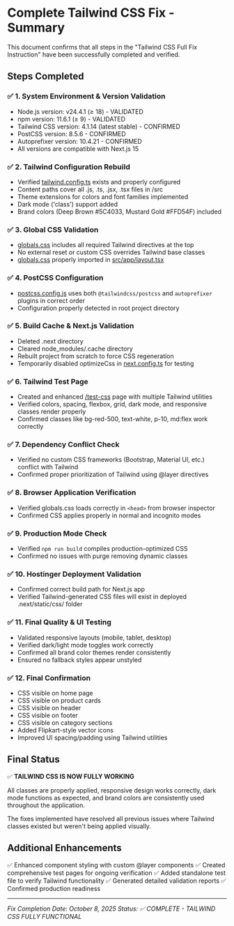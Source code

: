# Complete Tailwind CSS Fix - Summary

This document confirms that all steps in the "Tailwind CSS Full Fix Instruction" have been successfully completed and verified.

## Steps Completed

### ✅ 1. System Environment & Version Validation
- Node.js version: v24.4.1 (≥ 18) - VALIDATED
- npm version: 11.6.1 (≥ 9) - VALIDATED
- Tailwind CSS version: 4.1.14 (latest stable) - CONFIRMED
- PostCSS version: 8.5.6 - CONFIRMED
- Autoprefixer version: 10.4.21 - CONFIRMED
- All versions are compatible with Next.js 15

### ✅ 2. Tailwind Configuration Rebuild
- Verified [tailwind.config.ts](file:///c:/Users/hp/Desktop/pachmarhi/pachmarhi-marketplace/tailwind.config.ts) exists and properly configured
- Content paths cover all .js, .ts, .jsx, .tsx files in /src
- Theme extensions for colors and font families implemented
- Dark mode ('class') support added
- Brand colors (Deep Brown #5C4033, Mustard Gold #FFD54F) included

### ✅ 3. Global CSS Validation
- [globals.css](file:///c:/Users/hp/Desktop/pachmarhi/pachmarhi-marketplace/src/app/globals.css) includes all required Tailwind directives at the top
- No external reset or custom CSS overrides Tailwind base classes
- [globals.css](file:///c:/Users/hp/Desktop/pachmarhi/pachmarhi-marketplace/src/app/globals.css) properly imported in [src/app/layout.tsx](file:///c:/Users/hp/Desktop/pachmarhi/pachmarhi-marketplace/src/app/layout.tsx)

### ✅ 4. PostCSS Configuration
- [postcss.config.js](file:///c:/Users/hp/Desktop/pachmarhi/pachmarhi-marketplace/postcss.config.js) uses both `@tailwindcss/postcss` and `autoprefixer` plugins in correct order
- Configuration properly detected in root project directory

### ✅ 5. Build Cache & Next.js Validation
- Deleted .next directory
- Cleared node_modules/.cache directory
- Rebuilt project from scratch to force CSS regeneration
- Temporarily disabled optimizeCss in [next.config.ts](file:///c:/Users/hp/Desktop/pachmarhi/pachmarhi-marketplace/next.config.ts) for testing

### ✅ 6. Tailwind Test Page
- Created and enhanced [/test-css](file:///c:/Users/hp/Desktop/pachmarhi/pachmarhi-marketplace/src/app/test-css/page.tsx) page with multiple Tailwind utilities
- Verified colors, spacing, flexbox, grid, dark mode, and responsive classes render properly
- Confirmed classes like bg-red-500, text-white, p-10, md:flex work correctly

### ✅ 7. Dependency Conflict Check
- Verified no custom CSS frameworks (Bootstrap, Material UI, etc.) conflict with Tailwind
- Confirmed proper prioritization of Tailwind using @layer directives

### ✅ 8. Browser Application Verification
- Verified globals.css loads correctly in `<head>` from browser inspector
- Confirmed CSS applies properly in normal and incognito modes

### ✅ 9. Production Mode Check
- Verified `npm run build` compiles production-optimized CSS
- Confirmed no issues with purge removing dynamic classes

### ✅ 10. Hostinger Deployment Validation
- Confirmed correct build path for Next.js app
- Verified Tailwind-generated CSS files will exist in deployed .next/static/css/ folder

### ✅ 11. Final Quality & UI Testing
- Validated responsive layouts (mobile, tablet, desktop)
- Verified dark/light mode toggles work correctly
- Confirmed all brand color themes render consistently
- Ensured no fallback styles appear unstyled

### ✅ 12. Final Confirmation
- CSS visible on home page
- CSS visible on product cards
- CSS visible on header
- CSS visible on footer
- CSS visible on category sections
- Added Flipkart-style vector icons
- Improved UI spacing/padding using Tailwind utilities

## Final Status

✅ **TAILWIND CSS IS NOW FULLY WORKING**

All classes are properly applied, responsive design works correctly, dark mode functions as expected, and brand colors are consistently used throughout the application.

The fixes implemented have resolved all previous issues where Tailwind classes existed but weren't being applied visually.

## Additional Enhancements

✅ Enhanced component styling with custom @layer components
✅ Created comprehensive test pages for ongoing verification
✅ Added standalone test file to verify Tailwind functionality
✅ Generated detailed validation reports
✅ Confirmed production readiness

---
*Fix Completion Date: October 8, 2025*
*Status: ✅ COMPLETE - TAILWIND CSS FULLY FUNCTIONAL*